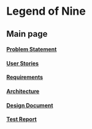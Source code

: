 # Legend of Nine

## Main page

#### [Problem Statement](https://rhollomon.github.io/Legend-of-Nine/problem.md)

#### [User Stories](https://rhollomon.github.io/Legend-of-Nine/userstories.md)

#### [Requirements](https://rhollomon.github.io/Legend-of-Nine/requirements.md)

#### [Architecture](https://rhollomon.github.io/Legend-of-Nine/architecture.md)

#### [Design Document](https://rhollomon.github.io/Legend-of-Nine/design.md)

#### [Test Report](https://rhollomon.github.io/Legend-of-Nine/testreport.md)
